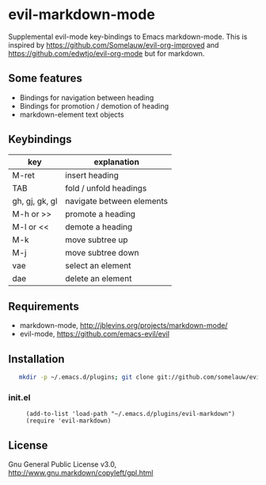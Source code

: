 # evil-markdown-mode #

Supplemental evil-mode key-bindings to Emacs markdown-mode.
This is inspired by https://github.com/Somelauw/evil-org-improved and https://github.com/edwtjo/evil-org-mode but for markdown.

## Some features ##

- Bindings for navigation between heading
- Bindings for promotion / demotion of heading
- markdown-element text objects

## Keybindings ##
  
| key            | explanation               |
|----------------|---------------------------|
| M-ret          | insert heading            |
| TAB            | fold / unfold headings    |
| gh, gj, gk, gl | navigate between elements |
| M-h or >>      | promote a heading         |
| M-l or <<      | demote a heading          |
| M-k            | move subtree up           |
| M-j            | move subtree down         |
| vae            | select an element         |
| dae            | delete an element         |

## Requirements ##

- markdown-mode, http://jblevins.org/projects/markdown-mode/ 
- evil-mode, https://github.com/emacs-evil/evil

## Installation ##

```sh
   mkdir -p ~/.emacs.d/plugins; git clone git://github.com/somelauw/evil-markdown.git ~/.emacs.d/plugins/evil-markdown
```

### init.el ###

```emacs-lisp
     (add-to-list 'load-path "~/.emacs.d/plugins/evil-markdown")
     (require 'evil-markdown)
```
 
## License ##

 Gnu General Public License v3.0, http://www.gnu.markdown/copyleft/gpl.html
